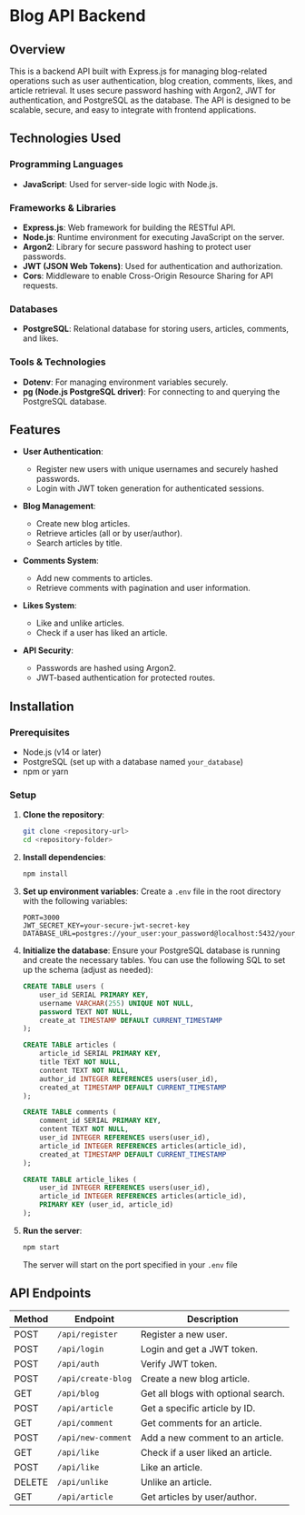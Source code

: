 # Blog API Backend

## Overview

This is a backend API built with Express.js for managing blog-related operations such as user authentication, blog creation, comments, likes, and article retrieval. It uses secure password hashing with Argon2, JWT for authentication, and PostgreSQL as the database. The API is designed to be scalable, secure, and easy to integrate with frontend applications.

## Technologies Used

### Programming Languages
- **JavaScript**: Used for server-side logic with Node.js.

### Frameworks & Libraries
- **Express.js**: Web framework for building the RESTful API.
- **Node.js**: Runtime environment for executing JavaScript on the server.
- **Argon2**: Library for secure password hashing to protect user passwords.
- **JWT (JSON Web Tokens)**: Used for authentication and authorization.
- **Cors**: Middleware to enable Cross-Origin Resource Sharing for API requests.

### Databases
- **PostgreSQL**: Relational database for storing users, articles, comments, and likes.

### Tools & Technologies
- **Dotenv**: For managing environment variables securely.
- **pg (Node.js PostgreSQL driver)**: For connecting to and querying the PostgreSQL database.

## Features

- **User Authentication**:
  - Register new users with unique usernames and securely hashed passwords.
  - Login with JWT token generation for authenticated sessions.

- **Blog Management**:
  - Create new blog articles.
  - Retrieve articles (all or by user/author).
  - Search articles by title.

- **Comments System**:
  - Add new comments to articles.
  - Retrieve comments with pagination and user information.

- **Likes System**:
  - Like and unlike articles.
  - Check if a user has liked an article.

- **API Security**:
  - Passwords are hashed using Argon2.
  - JWT-based authentication for protected routes.

## Installation

### Prerequisites
- Node.js (v14 or later)
- PostgreSQL (set up with a database named `your_database`)
- npm or yarn

### Setup

1. **Clone the repository**:
   ```bash
   git clone <repository-url>
   cd <repository-folder>
   ```

2. **Install dependencies**:
   ```bash
   npm install
   ```

3. **Set up environment variables**:
   Create a `.env` file in the root directory with the following variables:
   ```env
   PORT=3000
   JWT_SECRET_KEY=your-secure-jwt-secret-key
   DATABASE_URL=postgres://your_user:your_password@localhost:5432/your_database
   ```

4. **Initialize the database**:
   Ensure your PostgreSQL database is running and create the necessary tables. You can use the following SQL to set up the schema (adjust as needed):

   ```sql
   CREATE TABLE users (
       user_id SERIAL PRIMARY KEY,
       username VARCHAR(255) UNIQUE NOT NULL,
       password TEXT NOT NULL,
       create_at TIMESTAMP DEFAULT CURRENT_TIMESTAMP
   );

   CREATE TABLE articles (
       article_id SERIAL PRIMARY KEY,
       title TEXT NOT NULL,
       content TEXT NOT NULL,
       author_id INTEGER REFERENCES users(user_id),
       created_at TIMESTAMP DEFAULT CURRENT_TIMESTAMP
   );

   CREATE TABLE comments (
       comment_id SERIAL PRIMARY KEY,
       content TEXT NOT NULL,
       user_id INTEGER REFERENCES users(user_id),
       article_id INTEGER REFERENCES articles(article_id),
       created_at TIMESTAMP DEFAULT CURRENT_TIMESTAMP
   );

   CREATE TABLE article_likes (
       user_id INTEGER REFERENCES users(user_id),
       article_id INTEGER REFERENCES articles(article_id),
       PRIMARY KEY (user_id, article_id)
   );
   ```

5. **Run the server**:
   ```bash
   npm start
   ```

   The server will start on the port specified in your `.env` file 

## API Endpoints

| Method | Endpoint           | Description                          |
|--------|--------------------|--------------------------------------|
| POST   | `/api/register`    | Register a new user.                |
| POST   | `/api/login`       | Login and get a JWT token.          |
| POST   | `/api/auth`        | Verify JWT token.                   |
| POST   | `/api/create-blog` | Create a new blog article.          |
| GET    | `/api/blog`        | Get all blogs with optional search. |
| POST   | `/api/article`     | Get a specific article by ID.       |
| GET    | `/api/comment`     | Get comments for an article.        |
| POST   | `/api/new-comment` | Add a new comment to an article.    |
| GET    | `/api/like`        | Check if a user liked an article.   |
| POST   | `/api/like`        | Like an article.                    |
| DELETE | `/api/unlike`      | Unlike an article.                  |
| GET    | `/api/article`     | Get articles by user/author.        |



